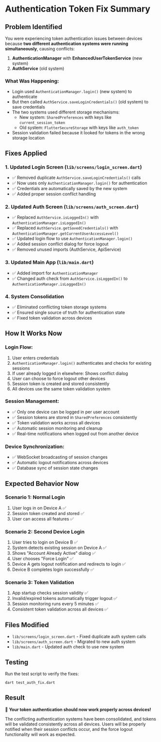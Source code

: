 # Authentication Token Fix Summary

## Problem Identified
You were experiencing token authentication issues between devices because **two different authentication systems were running simultaneously**, causing conflicts:

1. **AuthenticationManager** with **EnhancedUserTokenService** (new system)
2. **AuthService** (old system)

### What Was Happening:
- Login used `AuthenticationManager.login()` (new system) to authenticate
- But then called `AuthService.saveLoginCredentials()` (old system) to save credentials
- The two systems used different storage mechanisms:
  - New system: `SharedPreferences` with keys like `current_session_token`
  - Old system: `FlutterSecureStorage` with keys like `auth_token`
- Session validation failed because it looked for tokens in the wrong storage location

## Fixes Applied

### 1. Updated Login Screen (`lib/screens/login_screen.dart`)
- ✅ Removed duplicate `AuthService.saveLoginCredentials()` calls
- ✅ Now uses only `AuthenticationManager.login()` for authentication
- ✅ Credentials are automatically saved by the new system
- ✅ Added proper session conflict handling

### 2. Updated Auth Screen (`lib/screens/auth_screen.dart`)
- ✅ Replaced `AuthService.isLoggedIn()` with `AuthenticationManager.isLoggedIn()`
- ✅ Replaced `AuthService.getSavedCredentials()` with `AuthenticationManager.getCurrentUserAccessLevel()`
- ✅ Updated login flow to use `AuthenticationManager.login()`
- ✅ Added session conflict dialog for force logout
- ✅ Removed unused imports (AuthService, ApiService)

### 3. Updated Main App (`lib/main.dart`)
- ✅ Added import for `AuthenticationManager`
- ✅ Changed auth check from `AuthService.isLoggedIn()` to `AuthenticationManager.isLoggedIn()`

### 4. System Consolidation
- ✅ Eliminated conflicting token storage systems
- ✅ Ensured single source of truth for authentication state
- ✅ Fixed token validation across devices

## How It Works Now

### Login Flow:
1. User enters credentials
2. `AuthenticationManager.login()` authenticates and checks for existing sessions
3. If user already logged in elsewhere: Shows conflict dialog
4. User can choose to force logout other devices
5. Session token is created and stored consistently
6. All devices use the same token validation system

### Session Management:
- ✅ Only one device can be logged in per user account
- ✅ Session tokens are stored in `SharedPreferences` consistently
- ✅ Token validation works across all devices
- ✅ Automatic session monitoring and cleanup
- ✅ Real-time notifications when logged out from another device

### Device Synchronization:
- ✅ WebSocket broadcasting of session changes
- ✅ Automatic logout notifications across devices
- ✅ Database sync of session state changes

## Expected Behavior Now

### Scenario 1: Normal Login
1. User logs in on Device A ✅
2. Session token created and stored ✅
3. User can access all features ✅

### Scenario 2: Second Device Login
1. User tries to login on Device B ✅
2. System detects existing session on Device A ✅
3. Shows "Account Already Active" dialog ✅
4. User chooses "Force Login" ✅
5. Device A gets logout notification and redirects to login ✅
6. Device B completes login successfully ✅

### Scenario 3: Token Validation
1. App startup checks session validity ✅
2. Invalid/expired tokens automatically trigger logout ✅
3. Session monitoring runs every 5 minutes ✅
4. Consistent token validation across all devices ✅

## Files Modified
- `lib/screens/login_screen.dart` - Fixed duplicate auth system calls
- `lib/screens/auth_screen.dart` - Migrated to new auth system
- `lib/main.dart` - Updated auth check to use new system

## Testing
Run the test script to verify the fixes:
```bash
dart test_auth_fix.dart
```

## Result
🎯 **Your token authentication should now work properly across devices!**

The conflicting authentication systems have been consolidated, and tokens will be validated consistently across all devices. Users will be properly notified when their session conflicts occur, and the force logout functionality will work as expected.
